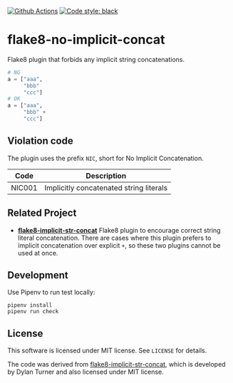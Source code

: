 [![Github Actions](https://github.com/10sr/flake8-no-implicit-concat/workflows/Build/badge.svg?event=push)](https://github.com/10sr/flake8-no-implicit-concat/actions)
[![Code style: black](https://img.shields.io/badge/code%20style-black-000000.svg)](https://github.com/psf/black)


flake8-no-implicit-concat
=========================


Flake8 plugin that forbids any implicit string concatenations.

```python
# NG
a = ["aaa",
     "bbb"
     "ccc"]
# OK
a = ["aaa",
     "bbb" +
     "ccc"]
```


Violation code
--------------

The plugin uses the prefix `NIC`, short for No Implicit Concatenation.

| Code   | Description                             |
| ------ | --------------------------------------- |
| NIC001 | Implicitly concatenated string literals |


Related Project
---------------

- [**flake8-implicit-str-concat**][flake8-implicit-str-concat]
  Flake8 plugin to encourage correct string literal concatenation.
  There are cases where this plugin prefers to implicit concatenation over
  explicit `+`, so these two plugins cannot be used at once.


Development
-----------

Use Pipenv to run test locally:


    pipenv install
    pipenv run check


License
-------

This software is licensed under MIT license. See `LICENSE` for details.

The code was derived from [flake8-implicit-str-concat][], which is developed by
Dylan Turner and also licensed under MIT license.



[flake8-implicit-str-concat]: https://github.com/keisheiled/flake8-implicit-str-concat
